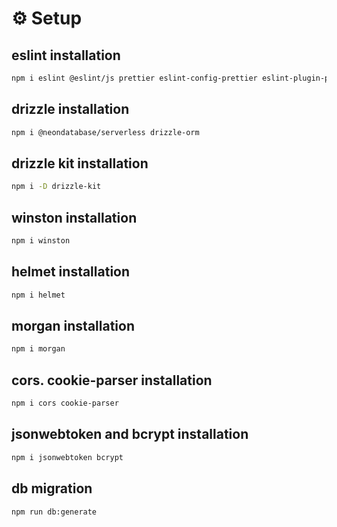 # ⚙️ Setup

## eslint installation
```bash
npm i eslint @eslint/js prettier eslint-config-prettier eslint-plugin-prettier -D
```

## drizzle installation
```bash
npm i @neondatabase/serverless drizzle-orm
```

## drizzle kit installation
```bash
npm i -D drizzle-kit
```

## winston installation
```bash
npm i winston
```

## helmet installation
```bash
npm i helmet
```

## morgan installation
```bash
npm i morgan
```

## cors. cookie-parser installation
```bash
npm i cors cookie-parser
```

## jsonwebtoken and bcrypt installation
```bash
npm i jsonwebtoken bcrypt
```

## db migration
```bash
npm run db:generate
```
